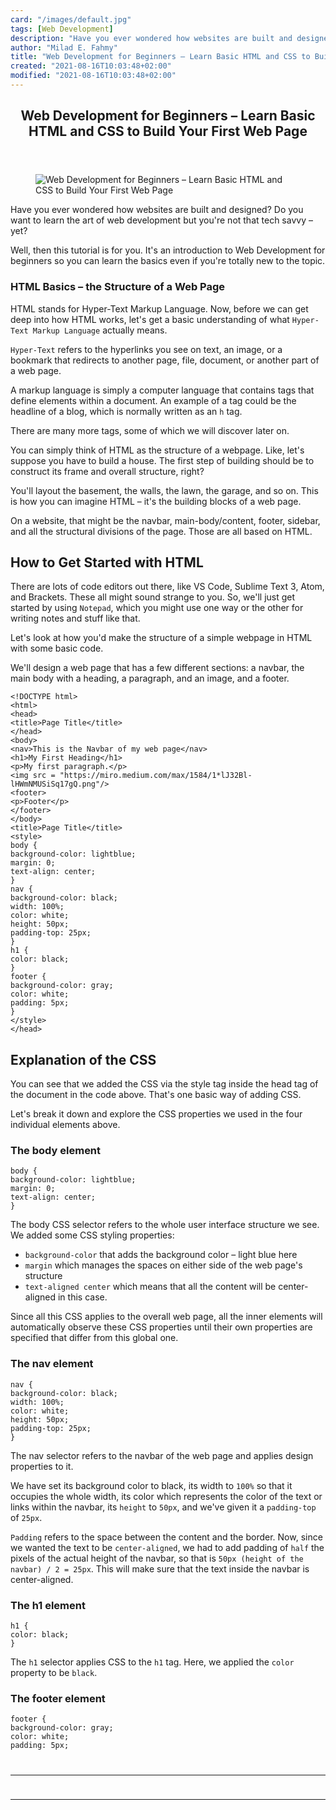 ```yaml
---
card: "/images/default.jpg"
tags: [Web Development]
description: "Have you ever wondered how websites are built and designed? D"
author: "Milad E. Fahmy"
title: "Web Development for Beginners – Learn Basic HTML and CSS to Build Your First Web Page"
created: "2021-08-16T10:03:48+02:00"
modified: "2021-08-16T10:03:48+02:00"
---
```

<div class="site-wrapper">
<main id="site-main" class="site-main outer">
<div class="inner">
<article class="post-full post tag-web-development tag-web-design tag-html tag-css tag-beginners-guide ">
<header class="post-full-header">
<h1 class="post-full-title">Web Development for Beginners – Learn Basic HTML and CSS to Build Your First Web Page</h1>
</header>
<figure class="post-full-image">
<picture>
<source media="(max-width: 700px)" sizes="1px" srcset="data:image/gif;base64,R0lGODlhAQABAIAAAAAAAP///yH5BAEAAAAALAAAAAABAAEAAAIBRAA7 1w">
<source media="(min-width: 701px)" sizes="(max-width: 800px) 400px,
(max-width: 1170px) 700px,
1400px" srcset="/news/content/images/size/w300/2021/05/halgatewood-com-tZc3vjPCk-Q-unsplash--1-.jpg 300w,
/news/content/images/size/w600/2021/05/halgatewood-com-tZc3vjPCk-Q-unsplash--1-.jpg 600w,
/news/content/images/size/w1000/2021/05/halgatewood-com-tZc3vjPCk-Q-unsplash--1-.jpg 1000w,
/news/content/images/size/w2000/2021/05/halgatewood-com-tZc3vjPCk-Q-unsplash--1-.jpg 2000w">
<img onerror="this.style.display='none'" src="/news/content/images/size/w2000/2021/05/halgatewood-com-tZc3vjPCk-Q-unsplash--1-.jpg" alt="Web Development for Beginners – Learn Basic HTML and CSS to Build Your First Web Page">
</picture>
</figure>
<section class="post-full-content">
<div class="post-content">
<p>Have you ever wondered how websites are built and designed? Do you want to learn the art of web development but you're not that tech savvy – yet?</p><p>Well, then this tutorial is for you. It's an introduction to Web Development for beginners so you can learn the basics even if you're totally new to the topic.</p><h1 id="html-basics-the-structure-of-a-web-page"><strong>HTML Basics – the Structure of a Web Page</strong></h1><p>HTML stands for Hyper-Text Markup Language. Now, before we can get deep into how HTML works, let's get a basic understanding of what <code>Hyper-Text Markup Language</code> actually means. </p><p><code>Hyper-Text</code> refers to the hyperlinks you see on text, an image, or a bookmark that redirects to another page, file, document, or another part of a web page.</p><p>A markup language is simply a computer language that contains tags that define elements within a document. An example of a tag could be the headline of a blog, which is normally written as an <code>h</code> tag. </p><p>There are many more tags, some of which we will discover later on.</p><p>You can simply think of HTML as the structure of a webpage. Like, let's suppose you have to build a house. The first step of building should be to construct its frame and overall structure, right? </p><p>You'll layout the basement, the walls, the lawn, the garage, and so on. This is how you can imagine HTML – it's the building blocks of a web page. </p><p>On a website, that might be the navbar, main-body/content, footer, sidebar, and all the structural divisions of the page. Those are all based on HTML.</p><h2 id="how-to-get-started-with-html">How to Get Started with HTML</h2><p>There are lots of code editors out there, like VS Code, Sublime Text 3, Atom, and Brackets. These all might sound strange to you. So, we'll just get started by using <code>Notepad</code>, which you might use one way or the other for writing notes and stuff like that.</p><p>Let's look at how you'd make the structure of a simple webpage in HTML with some basic code. </p><p>We'll design a web page that has a few different sections: a navbar, the main body with a heading, a paragraph, and an image, and a footer.</p><pre><code class="language-HTML">&lt;!DOCTYPE html&gt;
&lt;html&gt;
&lt;head&gt;
&lt;title&gt;Page Title&lt;/title&gt;
&lt;/head&gt;
&lt;body&gt;
&lt;nav&gt;This is the Navbar of my web page&lt;/nav&gt;
&lt;h1&gt;My First Heading&lt;/h1&gt;
&lt;p&gt;My first paragraph.&lt;/p&gt;
&lt;img src = "https://miro.medium.com/max/1584/1*lJ32Bl-lHWmNMUSiSq17gQ.png"/&gt;
&lt;footer&gt;
&lt;p&gt;Footer&lt;/p&gt;
&lt;/footer&gt;
&lt;/body&gt;
&lt;title&gt;Page Title&lt;/title&gt;
&lt;style&gt;
body {
background-color: lightblue;
margin: 0;
text-align: center;
}
nav {
background-color: black;
width: 100%;
color: white;
height: 50px;
padding-top: 25px;
}
h1 {
color: black;
}
footer {
background-color: gray;
color: white;
padding: 5px;
}
&lt;/style&gt;
&lt;/head&gt;</code></pre><h2 id="explanation-of-the-css"><strong>Explanation of the CSS</strong></h2><p>You can see that we added the CSS via the style tag inside the head tag of the document in the code above. That's one basic way of adding CSS.</p><p>Let's break it down and explore the CSS properties we used in the four individual elements above.</p><h3 id="the-body-element">The body element</h3><pre><code class="language-css">body {
background-color: lightblue;
margin: 0;
text-align: center;
}</code></pre><p>The body CSS selector refers to the whole user interface structure we see. We added some CSS styling properties: </p><ul><li><code>background-color</code> that adds the background color – light blue here </li><li><code>margin</code> which manages the spaces on either side of the web page's structure</li><li><code>text-aligned center</code> which means that all the content will be center-aligned in this case.</li></ul><p>Since all this CSS applies to the overall web page, all the inner elements will automatically observe these CSS properties until their own properties are specified that differ from this global one.</p><h3 id="the-nav-element">The nav element</h3><pre><code class="language-css">nav {
background-color: black;
width: 100%;
color: white;
height: 50px;
padding-top: 25px;
}</code></pre><p>The nav selector refers to the navbar of the web page and applies design properties to it. </p><p>We have set its background color to black, its width to <code>100%</code> so that it occupies the whole width, its color which represents the color of the text or links within the navbar, its <code>height</code> to <code>50px</code>, and we've given it a <code>padding-top</code> of <code>25px</code>.</p><p><code>Padding</code> refers to the space between the content and the border. Now, since we wanted the text to be <code>center-aligned</code>, we had to add padding of <code>half</code> the pixels of the actual height of the navbar, so that is <code>50px (height of the navbar) / 2 = 25px</code>. This will make sure that the text inside the navbar is center-aligned.</p><h3 id="the-h1-element">The h1 element</h3><pre><code class="language-css">h1 {
color: black;
}</code></pre><p>The <code>h1</code> selector applies CSS to the <code>h1</code> tag. Here, we applied the <code>color</code> property to be <code>black</code>.</p><h3 id="the-footer-element">The footer element</h3><pre><code class="language-css">footer {
background-color: gray;
color: white;
padding: 5px;
</div>
<hr>
<hr>
</section>
</article>
</div>
</main>
</div>
<!-- Google Tag Manager (noscript) -->
<!-- End Google Tag Manager (noscript) -->
